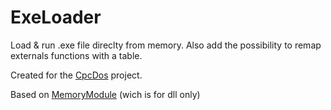 # ExeLoader

Load & run .exe file direclty from memory. Also add the possibility to remap externals functions with a table.

Created for the [CpcDos](https://cpcdos.net ) project.

Based on [MemoryModule](https://github.com/fancycode/MemoryModule) (wich is for dll only)
